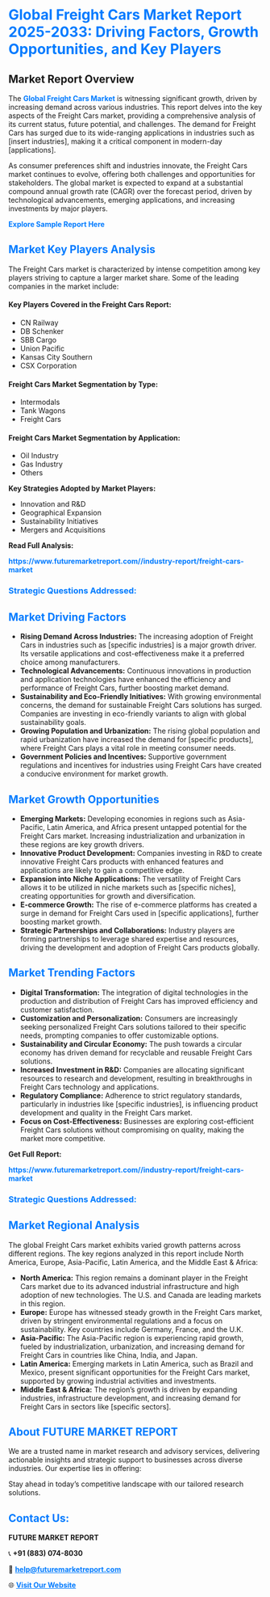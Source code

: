 <h1 style="color: #007BFF;">Global Freight Cars Market Report 2025-2033: Driving Factors, Growth Opportunities, and Key Players</h1>

<section id="overview">
<h2>Market Report Overview</h2>
<p>The <a href="https://www.futuremarketreport.com//industry-report/freight-cars-market" style="color: #007BFF; text-decoration: none;"><strong>Global Freight Cars Market</strong></a> is witnessing significant growth, driven by increasing demand across various industries. This report delves into the key aspects of the Freight Cars market, providing a comprehensive analysis of its current status, future potential, and challenges. The demand for Freight Cars has surged due to its wide-ranging applications in industries such as [insert industries], making it a critical component in modern-day [applications].</p>
<p>As consumer preferences shift and industries innovate, the Freight Cars market continues to evolve, offering both challenges and opportunities for stakeholders. The global market is expected to expand at a substantial compound annual growth rate (CAGR) over the forecast period, driven by technological advancements, emerging applications, and increasing investments by major players.</p>
</section>

<section id="overview">
<p><a href="https://www.futuremarketreport.com//request-sample/reportId=55593" style="color: #007BFF; text-decoration: none;"><strong>Explore Sample Report Here</strong></a></p>
</section>

<section id="key-players">
<h2 style="color: #007BFF;">Market Key Players Analysis</h2>
<p>The Freight Cars market is characterized by intense competition among key players striving to capture a larger market share. Some of the leading companies in the market include:</p>
<h4>Key Players Covered in the Freight Cars Report:</h4>
<ul><li>CN Railway</li><li>DB Schenker</li><li>SBB Cargo</li><li>Union Pacific</li><li>Kansas City Southern</li><li>CSX Corporation</li></ul>
<h4>Freight Cars Market Segmentation by Type:</h4>
<ul><li>Intermodals</li><li>Tank Wagons</li><li>Freight Cars</li></ul>

<h4>Freight Cars Market Segmentation by Application:</h4>
<ul><li>Oil Industry</li><li>Gas Industry</li><li>Others</li></ul>
<p><strong>Key Strategies Adopted by Market Players:</strong></p>
<ul>
<li>Innovation and R&D</li>
<li>Geographical Expansion</li>
<li>Sustainability Initiatives</li>
<li>Mergers and Acquisitions</li>
</ul>
</section>

<section>
<p><strong>Read Full Analysis: </strong></p><a href="https://www.futuremarketreport.com//industry-report/freight-cars-market" style="color: #007BFF; text-decoration: none;"><strong>https://www.futuremarketreport.com//industry-report/freight-cars-market</strong></a>
<h3 style="color: #007BFF;">Strategic Questions Addressed:</h3>
</section>

<section id="driving-factors">
<h2 style="color: #007BFF;">Market Driving Factors</h2>
<ul>
<li><strong>Rising Demand Across Industries:</strong> The increasing adoption of Freight Cars in industries such as [specific industries] is a major growth driver. Its versatile applications and cost-effectiveness make it a preferred choice among manufacturers.</li>
<li><strong>Technological Advancements:</strong> Continuous innovations in production and application technologies have enhanced the efficiency and performance of Freight Cars, further boosting market demand.</li>
<li><strong>Sustainability and Eco-Friendly Initiatives:</strong> With growing environmental concerns, the demand for sustainable Freight Cars solutions has surged. Companies are investing in eco-friendly variants to align with global sustainability goals.</li>
<li><strong>Growing Population and Urbanization:</strong> The rising global population and rapid urbanization have increased the demand for [specific products], where Freight Cars plays a vital role in meeting consumer needs.</li>
<li><strong>Government Policies and Incentives:</strong> Supportive government regulations and incentives for industries using Freight Cars have created a conducive environment for market growth.</li>
</ul>
</section>

<section id="growth-opportunities">
<h2 style="color: #007BFF;">Market Growth Opportunities</h2>
<ul>
<li><strong>Emerging Markets:</strong> Developing economies in regions such as Asia-Pacific, Latin America, and Africa present untapped potential for the Freight Cars market. Increasing industrialization and urbanization in these regions are key growth drivers.</li>
<li><strong>Innovative Product Development:</strong> Companies investing in R&D to create innovative Freight Cars products with enhanced features and applications are likely to gain a competitive edge.</li>
<li><strong>Expansion into Niche Applications:</strong> The versatility of Freight Cars allows it to be utilized in niche markets such as [specific niches], creating opportunities for growth and diversification.</li>
<li><strong>E-commerce Growth:</strong> The rise of e-commerce platforms has created a surge in demand for Freight Cars used in [specific applications], further boosting market growth.</li>
<li><strong>Strategic Partnerships and Collaborations:</strong> Industry players are forming partnerships to leverage shared expertise and resources, driving the development and adoption of Freight Cars products globally.</li>
</ul>
</section>

<section id="trending-factors">
<h2 style="color: #007BFF;">Market Trending Factors</h2>
<ul>
<li><strong>Digital Transformation:</strong> The integration of digital technologies in the production and distribution of Freight Cars has improved efficiency and customer satisfaction.</li>
<li><strong>Customization and Personalization:</strong> Consumers are increasingly seeking personalized Freight Cars solutions tailored to their specific needs, prompting companies to offer customizable options.</li>
<li><strong>Sustainability and Circular Economy:</strong> The push towards a circular economy has driven demand for recyclable and reusable Freight Cars solutions.</li>
<li><strong>Increased Investment in R&D:</strong> Companies are allocating significant resources to research and development, resulting in breakthroughs in Freight Cars technology and applications.</li>
<li><strong>Regulatory Compliance:</strong> Adherence to strict regulatory standards, particularly in industries like [specific industries], is influencing product development and quality in the Freight Cars market.</li>
<li><strong>Focus on Cost-Effectiveness:</strong> Businesses are exploring cost-efficient Freight Cars solutions without compromising on quality, making the market more competitive.</li>
</ul>
</section>

<section>
<p><strong>Get Full Report: </strong></p><a href="https://www.futuremarketreport.com//industry-report/freight-cars-market" style="color: #007BFF; text-decoration: none;"><strong>https://www.futuremarketreport.com//industry-report/freight-cars-market</strong></a>
<h3 style="color: #007BFF;">Strategic Questions Addressed:</h3>
</section>


<section id="regional-analysis">
<h2 style="color: #007BFF;">Market Regional Analysis</h2>
<p>The global Freight Cars market exhibits varied growth patterns across different regions. The key regions analyzed in this report include North America, Europe, Asia-Pacific, Latin America, and the Middle East & Africa:</p>
<ul>
<li><strong>North America:</strong> This region remains a dominant player in the Freight Cars market due to its advanced industrial infrastructure and high adoption of new technologies. The U.S. and Canada are leading markets in this region.</li>
<li><strong>Europe:</strong> Europe has witnessed steady growth in the Freight Cars market, driven by stringent environmental regulations and a focus on sustainability. Key countries include Germany, France, and the U.K.</li>
<li><strong>Asia-Pacific:</strong> The Asia-Pacific region is experiencing rapid growth, fueled by industrialization, urbanization, and increasing demand for Freight Cars in countries like China, India, and Japan.</li>
<li><strong>Latin America:</strong> Emerging markets in Latin America, such as Brazil and Mexico, present significant opportunities for the Freight Cars market, supported by growing industrial activities and investments.</li>
<li><strong>Middle East & Africa:</strong> The region’s growth is driven by expanding industries, infrastructure development, and increasing demand for Freight Cars in sectors like [specific sectors].</li>
</ul>
</section>

<footer>
<h2 style="color: #007BFF;">About FUTURE MARKET REPORT</h2>
<p>We are a trusted name in market research and advisory services, delivering actionable insights and strategic support to businesses across diverse industries. Our expertise lies in offering:</p>

<p>Stay ahead in today’s competitive landscape with our tailored research solutions.</p>

<h2 style="color: #007BFF;">Contact Us:</h2>
<p><strong>FUTURE MARKET REPORT</strong></p>
<p>📞 <strong>+91 (883) 074-8030</strong></p>
<p>📧 <strong><a href="mailto:help@futuremarketreport.com" style="color: #007BFF;">help@futuremarketreport.com</a></strong></p>
<p>🌐 <strong><a href="https://www.futuremarketreport.com/" style="color: #007BFF;">Visit Our Website</a></strong></p>
</footer>